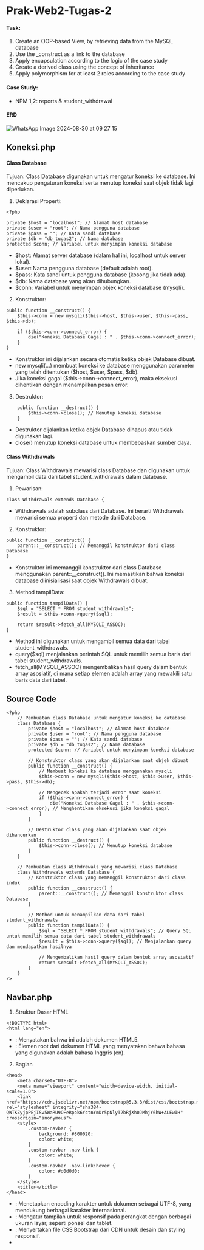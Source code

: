 # Prak-Web2-Tugas-2
#### Task:
1. Create an OOP-based View, by retrieving data from the MySQL database
2. Use the _construct as a link to the database
3. Apply encapsulation according to the logic of the case study
4. Create a derived class using the concept of inheritance
5. Apply polymorphism for at least 2 roles according to the case study

#### Case Study:
- NPM 1,2: reports & student_withdrawal

#### ERD

![WhatsApp Image 2024-08-30 at 09 27 15](https://github.com/user-attachments/assets/a862a3c4-bba4-4614-a419-052dc9a0e5bc)

 ## Koneksi.php

#### Class Database
Tujuan: Class Database digunakan untuk mengatur koneksi ke database. Ini mencakup pengaturan koneksi serta menutup koneksi saat objek tidak lagi diperlukan.

  1. Deklarasi Properti:

```
<?php

private $host = "localhost"; // Alamat host database
private $user = "root"; // Nama pengguna database
private $pass = ""; // Kata sandi database
private $db = "db_tugas2"; // Nama database
protected $conn; // Variabel untuk menyimpan koneksi database
```
- $host: Alamat server database (dalam hal ini, localhost untuk server lokal).
- $user: Nama pengguna database (default adalah root).
- $pass: Kata sandi untuk pengguna database (kosong jika tidak ada).
- $db: Nama database yang akan dihubungkan.
- $conn: Variabel untuk menyimpan objek koneksi database (mysqli).

2. Konstruktor:

```
public function __construct() {
    $this->conn = new mysqli($this->host, $this->user, $this->pass, $this->db);
    
    if ($this->conn->connect_error) {
        die("Koneksi Database Gagal : " . $this->conn->connect_error);
    }
}
```
- Konstruktor ini dijalankan secara otomatis ketika objek Database dibuat.
- new mysqli(...) membuat koneksi ke database menggunakan parameter yang telah ditentukan ($host, $user, $pass, $db).
- Jika koneksi gagal ($this->conn->connect_error), maka eksekusi dihentikan dengan menampilkan pesan error.

3. Destruktor:

```
    public function __destruct() {
        $this->conn->close(); // Menutup koneksi database
    }
```
- Destruktor dijalankan ketika objek Database dihapus atau tidak digunakan lagi.
- close() menutup koneksi database untuk membebaskan sumber daya.

#### Class Withdrawals
Tujuan: Class Withdrawals mewarisi class Database dan digunakan untuk mengambil data dari tabel student_withdrawals dalam database.
1. Pewarisan:

```
class Withdrawals extends Database {
```
- Withdrawals adalah subclass dari Database. Ini berarti Withdrawals mewarisi semua properti dan metode dari Database.

2. Konstruktor:

```
public function __construct() {
    parent::__construct(); // Memanggil konstruktor dari class Database
}
```
- Konstruktor ini memanggil konstruktor dari class Database menggunakan parent::__construct(). Ini memastikan bahwa koneksi database diinisialisasi saat objek Withdrawals dibuat.

3. Method tampilData:

```
public function tampilData() {
    $sql = "SELECT * FROM student_withdrawals";
    $result = $this->conn->query($sql);
    
    return $result->fetch_all(MYSQLI_ASSOC);
}
```
- Method ini digunakan untuk mengambil semua data dari tabel student_withdrawals.
- query($sql) menjalankan perintah SQL untuk memilih semua baris dari tabel student_withdrawals.
- fetch_all(MYSQLI_ASSOC) mengembalikan hasil query dalam bentuk array asosiatif, di mana setiap elemen adalah array yang mewakili satu baris data dari tabel.

## Source Code

```
<?php 
    // Pembuatan class Database untuk mengatur koneksi ke database
    class Database {
        private $host = "localhost"; // Alamat host database
        private $user = "root"; // Nama pengguna database
        private $pass = ""; // Kata sandi database
        private $db = "db_tugas2"; // Nama database
        protected $conn; // Variabel untuk menyimpan koneksi database
    
        // Konstruktor class yang akan dijalankan saat objek dibuat
        public function __construct() {
            // Membuat koneksi ke database menggunakan mysqli
            $this->conn = new mysqli($this->host, $this->user, $this->pass, $this->db);
            
            // Mengecek apakah terjadi error saat koneksi
            if ($this->conn->connect_error) {
                die("Koneksi Database Gagal : " . $this->conn->connect_error); // Menghentikan eksekusi jika koneksi gagal
            }
        }
        
        // Destruktor class yang akan dijalankan saat objek dihancurkan
        public function __destruct() {
            $this->conn->close(); // Menutup koneksi database
        }
    }

    // Pembuatan class Withdrawals yang mewarisi class Database
    class Withdrawals extends Database {
        // Konstruktor class yang memanggil konstruktor dari class induk
        public function __construct() {
            parent::__construct(); // Memanggil konstruktor class Database
        }
        
        // Method untuk menampilkan data dari tabel student_withdrawals
        public function tampilData() {
            $sql = "SELECT * FROM student_withdrawals"; // Query SQL untuk memilih semua data dari tabel student_withdrawals
            $result = $this->conn->query($sql); // Menjalankan query dan mendapatkan hasilnya
            
            // Mengembalikan hasil query dalam bentuk array asosiatif
            return $result->fetch_all(MYSQLI_ASSOC);
        }
    }
?>
```

## Navbar.php
1. Struktur Dasar HTML

```
<!DOCTYPE html>
<html lang="en">
```
- <!DOCTYPE html>: Menyatakan bahwa ini adalah dokumen HTML5.
- <html lang="en">: Elemen root dari dokumen HTML yang menyatakan bahwa bahasa yang digunakan adalah bahasa Inggris (en).

2.  Bagian <head>

```
<head>
    <meta charset="UTF-8">
    <meta name="viewport" content="width=device-width, initial-scale=1.0">
    <link href="https://cdn.jsdelivr.net/npm/bootstrap@5.3.3/dist/css/bootstrap.min.css" rel="stylesheet" integrity="sha384-QWTKZyjpPEjISv5WaRU9OFeRpok6YctnYmDr5pNlyT2bRjXh0JMhjY6hW+ALEwIH" crossorigin="anonymous">
    <style>
        .custom-navbar {
            background: #800020;
            color: white;
        }
        .custom-navbar .nav-link {
            color: white;
        }
        .custom-navbar .nav-link:hover {
            color: #d0d0d0;
        }
    </style>
    <title></title>
</head>
```
- <meta charset="UTF-8">: Menetapkan encoding karakter untuk dokumen sebagai UTF-8, yang mendukung berbagai karakter internasional.
- <meta name="viewport" content="width=device-width, initial-scale=1.0">: Mengatur tampilan untuk responsif pada perangkat dengan berbagai ukuran layar, seperti ponsel dan tablet.
- <link href="https://cdn.jsdelivr.net/npm/bootstrap@5.3.3/dist/css/bootstrap.min.css" rel="stylesheet" ...>: Menyertakan file CSS Bootstrap dari CDN untuk desain dan styling responsif.
- <style>: Menyediakan CSS khusus untuk mengubah tampilan navbar:
    .custom-navbar: Mengatur latar belakang navbar menjadi burgundy (#800020) dan teks berwarna putih.
    .custom-navbar .nav-link: Mengatur warna teks link navbar menjadi putih.
    .custom-navbar .nav-link:hover: Mengubah warna teks link saat hover menjadi abu-abu muda (#d0d0d0).
- <title></title>: Tempat untuk menentukan judul halaman yang akan ditampilkan di tab browser. Saat ini kosong.

3. Bagian <body>

```
<body>
    <nav class="navbar navbar-expand-lg navbar-light custom-navbar">
        <a class="navbar-brand" href="#"></a>
        <button class="navbar-toggler" type="button" data-bs-toggle="collapse" data-bs-target="#navbarNavAltMarkup" aria-controls="navbarNavAltMarkup" aria-expanded="false" aria-label="Toggle navigation">
            <span class="navbar-toggler-icon"></span>
        </button>
        <div class="collapse navbar-collapse" id="navbarNavAltMarkup">
            <div class="navbar-nav">
                <a class="nav-item nav-link" href="home.php">Home</a>
                <a class="nav-item nav-link" href="Reports.php">Reports</a>
                <a class="nav-item nav-link" href="Withdrawals.php">Student Withdrawals</a>
                <a class="nav-item nav-link" href="AcademicAdvisor.php">Academic Advisor</a>
                <a class="nav-item nav-link" href="HeadOfProgram.php">Head of Program</a>
            </div>
        </div>
    </nav>

    <script src="https://cdn.jsdelivr.net/npm/bootstrap@5.3.3/dist/js/bootstrap.bundle.min.js" integrity="sha384-YvpcrYf0tY3lHB60NNkmXc5s9fDVZLESaAA55NDzOxhy9GkcIdslK1eN7N6jIeHz" crossorigin="anonymous"></script>
</body>
```

- <nav class="navbar navbar-expand-lg navbar-light custom-navbar">: Membuat elemen navigasi dengan kelas Bootstrap dan kelas khusus .custom-navbar untuk styling tambahan.
    - navbar-expand-lg: Membuat navbar responsif dan expand (memperluas) pada layar besar.
    - navbar-light: Menetapkan warna teks dan latar belakang navbar untuk tema terang.
    - custom-navbar: Kelas khusus yang didefinisikan dalam bagian <style> untuk warna latar belakang dan teks.
- <a class="navbar-brand" href="#"></a>: Tempat untuk menambahkan logo atau nama brand. Saat ini tidak ada teks atau gambar di dalamnya.
- <button class="navbar-toggler" type="button" ...>: Tombol yang muncul pada layar kecil (mobile) untuk membuka atau menutup menu navbar.
    - data-bs-toggle="collapse" dan data-bs-target="#navbarNavAltMarkup": Mengatur tombol untuk mengontrol elemen dengan ID navbarNavAltMarkup.
    - aria-controls, aria-expanded, dan aria-label: Atribut untuk aksesibilitas.
- <div class="collapse navbar-collapse" id="navbarNavAltMarkup">: Elemen yang berisi item navigasi yang akan terlipat pada layar kecil dan diperluas pada layar besar.
    - collapse: Menetapkan bahwa elemen ini dapat tersembunyi dan ditampilkan.
    - navbar-collapse: Kelas Bootstrap untuk mengatur elemen yang dapat di-collapse.
- <div class="navbar-nav">: Membuat container untuk link navigasi.
- <a class="nav-item nav-link" href="...">: Link untuk navigasi, masing-masing mengarah ke halaman yang berbeda seperti "Home", "Reports", dll.

4. Menghubungkan JavaScript

```
<script src="https://cdn.jsdelivr.net/npm/bootstrap@5.3.3/dist/js/bootstrap.bundle.min.js" integrity="sha384-YvpcrYf0tY3lHB60NNkmXc5s9fDVZLESaAA55NDzOxhy9GkcIdslK1eN7N6jIeHz" crossorigin="anonymous"></script>
```

- Menyertakan file JavaScript Bootstrap dari CDN untuk mengaktifkan fungsi interaktif seperti dropdowns, modals, dan collapses.

## Source Code

```
<!DOCTYPE html>
<html lang="en">
<head>
    <!-- Bagian ini adalah header dokumen HTML -->
    <meta charset="UTF-8"> <!-- Menentukan karakter encoding yang digunakan, yaitu UTF-8 -->
    <meta name="viewport" content="width=device-width, initial-scale=1.0"> <!-- Mengatur tampilan agar sesuai dengan perangkat yang digunakan -->
    <link href="https://cdn.jsdelivr.net/npm/bootstrap@5.3.3/dist/css/bootstrap.min.css" rel="stylesheet" integrity="sha384-QWTKZyjpPEjISv5WaRU9OFeRpok6YctnYmDr5pNlyT2bRjXh0JMhjY6hW+ALEwIH" crossorigin="anonymous">
    <!-- Menghubungkan file CSS Bootstrap untuk membuat tampilan yang lebih baik dan responsif -->
    <style>
        /* Menambahkan warna khusus untuk navbar */
        .custom-navbar {
            background: #800020; /* Warna burgundy */

            color: white; /* Warna teks putih */
        }
        .custom-navbar .nav-link {
            color: white; /* Warna teks link putih */
        }
        .custom-navbar .nav-link:hover {
            color: #d0d0d0; /* Warna teks link saat hover */
        }
    </style>
    <title></title> <!-- Bagian ini untuk menentukan judul halaman yang tampil di tab browser -->
</head>
<body>
    <!-- Bagian ini adalah body atau isi dari dokumen HTML -->
    <nav class="navbar navbar-expand-lg navbar-light custom-navbar">
        <!-- Membuat navigasi dengan Bootstrap, yang akan menjadi menu di bagian atas halaman -->
        
        <a class="navbar-brand" href="#"></a>
        <!-- Link untuk logo atau nama brand di navbar -->

        <button class="navbar-toggler" type="button" data-bs-toggle="collapse" data-bs-target="#navbarNavAltMarkup" aria-controls="navbarNavAltMarkup" aria-expanded="false" aria-label="Toggle navigation">
            <span class="navbar-toggler-icon"></span>
        </button>
        <!-- Tombol untuk mengaktifkan atau menonaktifkan menu di layar yang lebih kecil seperti smartphone -->

        <div class="collapse navbar-collapse" id="navbarNavAltMarkup">
            <div class="navbar-nav">
                <!-- Membuat menu navigasi -->
                <a class="nav-item nav-link" href="home.php">Home</a> <!-- Link untuk halaman Home -->
                <a class="nav-item nav-link" href="Reports.php">Reports</a> <!-- Link untuk halaman Reports -->
                <a class="nav-item nav-link" href="Withdrawals.php">Student Withdrawals</a> <!-- Link untuk halaman Student Withdrawals -->
                <a class="nav-item nav-link" href="AcademicAdvisor.php">Academic Advisor</a> <!-- Link untuk halaman Academic Advisor -->
                <a class="nav-item nav-link" href="HeadOfProgram.php">Head of Program</a> <!-- Link untuk halaman Head of Program -->
            </div>
        </div>
    </nav>
    <!-- Penutup bagian navbar -->

    <script src="https://cdn.jsdelivr.net/npm/bootstrap@5.3.3/dist/js/bootstrap.bundle.min.js" integrity="sha384-YvpcrYf0tY3lHB60NNkmXc5s9fDVZLESaAA55NDzOxhy9GkcIdslK1eN7N6jIeHz" crossorigin="anonymous"></script>
    <!-- Menghubungkan file JavaScript Bootstrap untuk mengaktifkan komponen interaktif seperti dropdown atau modals -->
</body>
</html>
```

## Home.php

1. Bagian PHP

```
<?php 
require_once('koneksi.php'); 
include('navbar.php'); 
?>
```
- 'require_once('koneksi.php');': Memasukkan file koneksi.php hanya sekali untuk mengatur koneksi ke basis data. Jika file ini gagal dimuat, skrip akan berhenti.
- 'include('navbar.php');': Menyertakan file navbar.php yang kemungkinan berisi kode HTML untuk navbar. Ini memungkinkan Anda untuk memisahkan bagian tampilan yang dapat digunakan kembali (navbar) dari konten halaman utama.

2. Struktur HTML
```
<!DOCTYPE html>
<html lang="en">
```
- '<!DOCTYPE html>': Menyatakan bahwa dokumen ini adalah HTML5.
- '<html lang="en">': Elemen root dari dokumen HTML yang menyatakan bahwa bahasa yang digunakan adalah bahasa Inggris (en).

3. Bagian <head>

```
<head>
    <meta charset="UTF-8">
    <meta name="viewport" content="width=device-width, initial-scale=1.0">
    <link href="https://cdn.jsdelivr.net/npm/bootstrap@5.3.3/dist/css/bootstrap.min.css" rel="stylesheet" integrity="sha384-QWTKZyjpPEjISv5WaRU9OFeRpok6YctnYmDr5pNlyT2bRjXh0JMhjY6hW+ALEwIH" crossorigin="anonymous">
    <style>
        body {
            background: linear-gradient(to right, #F5F5DC, #ADD8E6); /* Gradasi latar belakang dari krem ke biru muda */
            color: #312; /* Warna teks default */
            margin: 0; /* Menghapus margin default */
            padding: 0; /* Menghapus padding default */
            height: 100vh; /* Mengatur tinggi body ke 100% dari viewport height */
            display: flex; /* Menggunakan Flexbox untuk menata elemen */
            flex-direction: column; /* Mengatur arah kolom */
        }
        .container {
            text-align: center; /* Menyusun teks di tengah */
            margin-top: auto; /* Menempatkan konten di bagian bawah halaman */
            margin-bottom: auto; /* Menempatkan konten di bagian atas halaman */
        }
    </style>
    <title>Home</title>
</head>
```
- '<meta charset="UTF-8">': Menetapkan encoding karakter untuk dokumen sebagai UTF-8.
- '<meta name="viewport" content="width=device-width, initial-scale=1.0">': Mengatur tampilan untuk responsif pada perangkat dengan berbagai ukuran layar.
- '<link href="https://cdn.jsdelivr.net/npm/bootstrap@5.3.3/dist/css/bootstrap.min.css" rel="stylesheet" ...>': Menyertakan file CSS Bootstrap dari CDN untuk desain dan styling responsif.
- '<style>': CSS khusus untuk halaman ini:
    - 'body { background: linear-gradient(to right, #F5F5DC, #ADD8E6); ... }': Mengatur latar belakang halaman dengan gradasi dari krem (#F5F5DC) ke biru muda (#ADD8E6), serta mengatur warna teks, margin, padding, tinggi, dan tata letak Flexbox.
    - '.container { text-align: center; ... }': Mengatur teks di dalam elemen dengan kelas .container agar berada di tengah halaman. margin-top: auto dan margin-bottom: auto digunakan untuk menempatkan konten di tengah vertikal halaman.
- '<title>Home</title>': Menentukan judul halaman yang akan ditampilkan di tab browser.

4. Bagian <body>

```
<body>
    <div class="container">
        <h1>TUGAS 2 <br> PHP OOP CASE STUDY</h1>
    </div>

    <script src="https://cdn.jsdelivr.net/npm/bootstrap@5.3.3/dist/js/bootstrap.bundle.min.js" integrity="sha384-YvpcrYf0tY3lHB60NNkmXc5s9fDVZLESaAA55NDzOxhy9GkcIdslK1eN7N6jIeHz" crossorigin="anonymous"></script>
</body>
```

- '<div class="container">': Elemen dengan kelas Bootstrap container yang memberikan padding horizontal dan menyusun konten di tengah halaman.
- '<script src="https://cdn.jsdelivr.net/npm/bootstrap@5.3.3/dist/js/bootstrap.bundle.min.js" integrity="sha384-YvpcrYf0tY3lHB60NNkmXc5s9fDVZLESaAA55NDzOxhy9GkcIdslK1eN7N6jIeHz" crossorigin="anonymous"></script>': Menyertakan file JavaScript Bootstrap dari CDN untuk mengaktifkan fungsi interaktif seperti dropdowns, modals, dan collapses.

## Source Code

```
<!DOCTYPE html>
<html lang="en">
<head>
    <!-- Bagian ini adalah header dokumen HTML -->
    <meta charset="UTF-8"> <!-- Menentukan karakter encoding yang digunakan, yaitu UTF-8 -->
    <meta name="viewport" content="width=device-width, initial-scale=1.0"> <!-- Mengatur tampilan agar sesuai dengan perangkat yang digunakan -->
    <link href="https://cdn.jsdelivr.net/npm/bootstrap@5.3.3/dist/css/bootstrap.min.css" rel="stylesheet" integrity="sha384-QWTKZyjpPEjISv5WaRU9OFeRpok6YctnYmDr5pNlyT2bRjXh0JMhjY6hW+ALEwIH" crossorigin="anonymous">
    <!-- Menghubungkan file CSS Bootstrap untuk membuat tampilan yang lebih baik dan responsif -->
    <style>
        /* Menambahkan warna khusus untuk navbar */
        .custom-navbar {
            background: #800020; /* Warna burgundy */

            color: white; /* Warna teks putih */
        }
        .custom-navbar .nav-link {
            color: white; /* Warna teks link putih */
        }
        .custom-navbar .nav-link:hover {
            color: #d0d0d0; /* Warna teks link saat hover */
        }
    </style>
    <title></title> <!-- Bagian ini untuk menentukan judul halaman yang tampil di tab browser -->
</head>
<body>
    <!-- Bagian ini adalah body atau isi dari dokumen HTML -->
    <nav class="navbar navbar-expand-lg navbar-light custom-navbar">
        <!-- Membuat navigasi dengan Bootstrap, yang akan menjadi menu di bagian atas halaman -->
        
        <a class="navbar-brand" href="#"></a>
        <!-- Link untuk logo atau nama brand di navbar -->

        <button class="navbar-toggler" type="button" data-bs-toggle="collapse" data-bs-target="#navbarNavAltMarkup" aria-controls="navbarNavAltMarkup" aria-expanded="false" aria-label="Toggle navigation">
            <span class="navbar-toggler-icon"></span>
        </button>
        <!-- Tombol untuk mengaktifkan atau menonaktifkan menu di layar yang lebih kecil seperti smartphone -->

        <div class="collapse navbar-collapse" id="navbarNavAltMarkup">
            <div class="navbar-nav">
                <!-- Membuat menu navigasi -->
                <a class="nav-item nav-link" href="home.php">Home</a> <!-- Link untuk halaman Home -->
                <a class="nav-item nav-link" href="Reports.php">Reports</a> <!-- Link untuk halaman Reports -->
                <a class="nav-item nav-link" href="Withdrawals.php">Student Withdrawals</a> <!-- Link untuk halaman Student Withdrawals -->
                <a class="nav-item nav-link" href="AcademicAdvisor.php">Academic Advisor</a> <!-- Link untuk halaman Academic Advisor -->
                <a class="nav-item nav-link" href="HeadOfProgram.php">Head of Program</a> <!-- Link untuk halaman Head of Program -->
            </div>
        </div>
    </nav>
    <!-- Penutup bagian navbar -->

    <script src="https://cdn.jsdelivr.net/npm/bootstrap@5.3.3/dist/js/bootstrap.bundle.min.js" integrity="sha384-YvpcrYf0tY3lHB60NNkmXc5s9fDVZLESaAA55NDzOxhy9GkcIdslK1eN7N6jIeHz" crossorigin="anonymous"></script>
    <!-- Menghubungkan file JavaScript Bootstrap untuk mengaktifkan komponen interaktif seperti dropdown atau modals -->
</body>
</html>
```

## Reports.php

1. Bagian PHP
```
<?php 
// Menghubungkan ke file koneksi.php untuk mengakses database
require_once ('koneksi.php');
// Menyertakan file navbar.php untuk menampilkan navigasi
include('navbar.php');

// Membuat class data yang mewarisi class database
class data extends database {
    // Konstruktor class yang memanggil konstruktor dari class induk
    public function __construct() {
        parent::__construct(); // Memanggil konstruktor class Database
    }

    // Method untuk menampilkan data dari tabel reports
    public function tampilData() {
        $tampil = "SELECT * FROM reports"; // Query SQL untuk memilih semua data dari tabel reports
        $result = $this->conn->query($tampil); // Menjalankan query dan mendapatkan hasilnya
        if (!$result) {
            // Menampilkan pesan error jika query gagal
            die('Query Error: ' . $this->conn->error);
        }
        return $result->fetch_all(MYSQLI_ASSOC); // Mengembalikan hasil query dalam bentuk array asosiatif
    }
}

// Membuat objek dari class data dan memanggil method tampilData
$data = new data();
$db = $data->tampilData(); // Mendapatkan data dari tabel reports
?>
```
- Class 'data':
- 'extends database': Menyatakan bahwa class data mewarisi dari class database. Ini berarti data akan memiliki semua metode dan properti dari database.
- 'public function __construct()': Konstruktor dari class data yang memanggil konstruktor dari class induk (database) untuk menginisialisasi koneksi basis data.
- 'public function tampilData()': Metode untuk mengambil data dari tabel reports:
    - '$tampil = "SELECT * FROM reports";': Menyusun query SQL untuk memilih semua kolom dari tabel reports.
    - '$result = $this->conn->query($tampil);': Menjalankan query menggunakan koneksi basis data yang diwarisi dari class database.
    - 'if (!$result) { die('Query Error: ' . $this->conn->error); }': Memeriksa apakah query berhasil, dan jika tidak, menampilkan pesan error.
    - 'return $result->fetch_all(MYSQLI_ASSOC);': Mengambil semua hasil query sebagai array asosiatif dan mengembalikannya.
- '$data = new data();': Membuat objek baru dari class data.
- '$db = $data->tampilData();': Memanggil metode tampilData pada objek $data untuk mendapatkan data dari tabel reports.

2. Bagian HTML

```
<!DOCTYPE html>
<html lang="en">
<head>
    <meta charset="UTF-8"> <!-- Menentukan encoding karakter sebagai UTF-8 -->
    <meta name="viewport" content="width=device-width, initial-scale=1.0"> <!-- Mengatur tampilan agar responsif di berbagai perangkat -->
    <link href="https://cdn.jsdelivr.net/npm/bootstrap@5.3.3/dist/css/bootstrap.min.css" rel="stylesheet" integrity="sha384-QWTKZyjpPEjISv5WaRU9OFeRpok6YctnYmDr5pNlyT2bRjXh0JMhjY6hW+ALEwIH" crossorigin="anonymous"> <!-- Menghubungkan file CSS Bootstrap -->
    <title>tampil Reports</title> <!-- Judul halaman yang akan ditampilkan di tab browser -->
</head>
<body>
    <!-- Membuat tabel untuk menampilkan data dengan gaya Bootstrap -->
    <table style="font-family: verdana" class="table table-bordered border-primary">
        <tr class="table-active table-success">
            <!-- Header tabel dengan judul kolom -->
            <th class="text-center">No.</th>
            <th class="text-center">Id Reports</th>
            <th class="text-center">Id Warnings</th>
            <th class="text-center">Id Gpas</th>
            <th class="text-center">Id Guidance</th>
            <th class="text-center">Id Achievements</th>
            <th class="text-center">Id Scholarship</th>
            <th class="text-center">Id Student Withdrawals</th>
            <th class="text-center">Id Tuition Arrears</th>
            <th class="text-center">Report Date</th>
            <th class="text-center">Status</th>
            <th class="text-center">Has Acc Academic Advisor</th>
            <th class="text-center">Has Acc Head Of Program</th>
        </tr>
        <?php
        $no = 1; // Inisialisasi nomor urut
        foreach ($db as $row) {
        ?>
        <tr>
            <!-- Menampilkan data dalam baris tabel -->
            <td class="text-center"><?php echo $no++; ?></td>
            <td class="text-center"><?php echo $row['id_reports']; ?></td>
            <td class="text-center"><?php echo $row['id_warnings']; ?></td>
            <td class="text-center"><?php echo $row['id_gpas']; ?></td>
            <td class="text-center"><?php echo $row['id_guidance']; ?></td>
            <td class="text-center"><?php echo $row['id_achievements']; ?></td>
            <td class="text-center"><?php echo $row['id_sholarship']; ?></td>
            <td class="text-center"><?php echo $row['id_student_withdrawals']; ?></td>
            <td class="text-center"><?php echo $row['id_tuition_arrears']; ?></td>
            <td class="text-center"><?php echo $row['report_date']; ?></td>
            <td class="text-center"><?php echo $row['status']; ?></td>
            <td class="text-center"><?php echo $row['has_acc_academic_advisor'] == 1 ? 'Yes' : 'No'; ?></td>
            <td class="text-center"><?php echo $row['has_acc_head_of_program'] == 1 ? 'Yes' : 'No'; ?></td>
        </tr>
        <?php 
        } 
        ?>
    </table>
    <!-- Menghubungkan file JavaScript Bootstrap untuk komponen interaktif -->
    <script src="https://cdn.jsdelivr.net/npm/bootstrap@5.3.3/dist/js/bootstrap.bundle.min.js" integrity="sha384-YvpcrYf0tY3lHB60NNkmXc5s9fDVZLESaAA55NDzOxhy9GkcIdslK1eN7N6jIeHz" crossorigin="anonymous"></script>
</body>
</html>
```

#### Loop PHP untuk Menampilkan Data:
- '$no = 1;': Menginisialisasi nomor urut untuk menampilkan nomor baris.
- 'foreach ($db as $row) { ... }': Mengiterasi data yang diambil dari database dan menampilkan setiap baris dalam tabel.
- '<td class="text-center"><?php echo $no++; ?></td>': Menampilkan nomor urut.
- '<td class="text-center"><?php echo $row['id_reports']; ?></td>': Menampilkan nilai kolom dari tabel reports untuk setiap baris.
- '<?php echo $row['has_acc_academic_advisor'] == 1 ? 'Yes' : 'No'; ?>': Menampilkan 'Yes' jika nilai kolom `

## Source Code

```
<?php 
// Menghubungkan ke file koneksi.php untuk mengakses database
require_once ('koneksi.php');
// Menyertakan file navbar.php untuk menampilkan navigasi
include('navbar.php');

// Membuat class data yang mewarisi class database
class data extends database {
    // Konstruktor class yang memanggil konstruktor dari class induk
    public function __construct() {
        parent::__construct(); // Memanggil konstruktor class Database
    }

    // Method untuk menampilkan data dari tabel reports
    public function tampilData() {
        $tampil = "SELECT * FROM reports"; // Query SQL untuk memilih semua data dari tabel reports
        $result = $this->conn->query($tampil); // Menjalankan query dan mendapatkan hasilnya
        if (!$result) {
            // Menampilkan pesan error jika query gagal
            die('Query Error: ' . $this->conn->error);
        }
        return $result->fetch_all(MYSQLI_ASSOC); // Mengembalikan hasil query dalam bentuk array asosiatif
    }
}

// Membuat objek dari class data dan memanggil method tampilData
$data = new data();
$db = $data->tampilData(); // Mendapatkan data dari tabel reports
?>
<!DOCTYPE html>
<html lang="en">
<head>
    <meta charset="UTF-8"> <!-- Menentukan encoding karakter sebagai UTF-8 -->
    <meta name="viewport" content="width=device-width, initial-scale=1.0"> <!-- Mengatur tampilan agar responsif di berbagai perangkat -->
    <link href="https://cdn.jsdelivr.net/npm/bootstrap@5.3.3/dist/css/bootstrap.min.css" rel="stylesheet" integrity="sha384-QWTKZyjpPEjISv5WaRU9OFeRpok6YctnYmDr5pNlyT2bRjXh0JMhjY6hW+ALEwIH" crossorigin="anonymous"> <!-- Menghubungkan file CSS Bootstrap -->
    <title>tampil Reports</title> <!-- Judul halaman yang akan ditampilkan di tab browser -->
</head>
<body>
    <!-- Membuat tabel untuk menampilkan data dengan gaya Bootstrap -->
    <table style="font-family: verdana" class="table table-bordered border-primary">
        <tr class="table-active table-success">
            <!-- Header tabel dengan judul kolom -->
            <th class="text-center">No.</th>
            <th class="text-center">Id Reports</th>
            <th class="text-center">Id Warnings</th>
            <th class="text-center">Id Gpas</th>
            <th class="text-center">Id Guidance</th>
            <th class="text-center">Id Achievements</th>
            <th class="text-center">Id Scholarship</th>
            <th class="text-center">Id Student Withdrawals</th>
            <th class="text-center">Id Tuition Arrears</th>
            <th class="text-center">Report Date</th>
            <th class="text-center">Status</th>
            <th class="text-center">Has Acc Academic Advisor</th>
            <th class="text-center">Has Acc Head Of Program</th>
        </tr>
        <?php
        $no = 1; // Inisialisasi nomor urut
        foreach ($db as $row) {
        ?>
        <tr>
            <!-- Menampilkan data dalam baris tabel -->
            <td class="text-center"><?php echo $no++; ?></td>
            <td class="text-center"><?php echo $row['id_reports']; ?></td>
            <td class="text-center"><?php echo $row['id_warnings']; ?></td>
            <td class="text-center"><?php echo $row['id_gpas']; ?></td>
            <td class="text-center"><?php echo $row['id_guidance']; ?></td>
            <td class="text-center"><?php echo $row['id_achievements']; ?></td>
            <td class="text-center"><?php echo $row['id_sholarship']; ?></td>
            <td class="text-center"><?php echo $row['id_student_withdrawals']; ?></td>
            <td class="text-center"><?php echo $row['id_tuition_arrears']; ?></td>
            <td class="text-center"><?php echo $row['report_date']; ?></td>
            <td class="text-center"><?php echo $row['status']; ?></td>
            <td class="text-center"><?php echo $row['has_acc_academic_advisor'] == 1 ? 'Yes' : 'No'; ?></td>
            <td class="text-center"><?php echo $row['has_acc_head_of_program'] == 1 ? 'Yes' : 'No'; ?></td>
        </tr>
        <?php 
        } 
        ?>
    </table>
    <!-- Menghubungkan file JavaScript Bootstrap untuk komponen interaktif -->
    <script src="https://cdn.jsdelivr.net/npm/bootstrap@5.3.3/dist/js/bootstrap.bundle.min.js" integrity="sha384-YvpcrYf0tY3lHB60NNkmXc5s9fDVZLESaAA55NDzOxhy9GkcIdslK1eN7N6jIeHz" crossorigin="anonymous"></script>
</body>
</html>
```

## Withdrawals.php
1. Bagian PHP

```
<?php 
// Menghubungkan ke file koneksi.php untuk mengakses database
require_once('koneksi.php');
// Menyertakan file navbar.php untuk menampilkan navigasi
include('navbar.php');

// Membuat objek dari class Withdrawals
$data = new Withdrawals();
// Mengambil data dari tabel student_withdrawals
$a = $data->tampilData();
?>
```

- 'require_once('koneksi.php');': Memasukkan file koneksi.php yang berisi pengaturan koneksi basis data, memastikan file hanya dimuat sekali.
- 'include('navbar.php');': Menyertakan file navbar.php untuk menampilkan navbar di halaman, memungkinkan penggunaan kode navbar yang terpisah.
- '$data = new Withdrawals();': Membuat objek baru dari class Withdrawals, yang diharapkan memiliki metode untuk mengakses data terkait penarikan mahasiswa.
- '$a = $data->tampilData();': Memanggil metode tampilData dari objek Withdrawals untuk mendapatkan data dari tabel student_withdrawals dan menyimpannya dalam variabel $a.

2. Bagian HTML

```
<!DOCTYPE html>
<html lang="en">
<head>
    <meta charset="UTF-8"> <!-- Menentukan encoding karakter sebagai UTF-8 -->
    <meta name="viewport" content="width=device-width, initial-scale=1.0"> <!-- Mengatur tampilan agar responsif di berbagai perangkat -->
    <link href="https://cdn.jsdelivr.net/npm/bootstrap@5.3.3/dist/css/bootstrap.min.css" rel="stylesheet" integrity="sha384-QWTKZyjpPEjISv5WaRU9OFeRpok6YctnYmDr5pNlyT2bRjXh0JMhjY6hW+ALEwIH" crossorigin="anonymous"> <!-- Menghubungkan file CSS Bootstrap -->
    <title>tampil Withdrawals</title> <!-- Judul halaman yang akan ditampilkan di tab browser -->
</head>
<body>
    <!-- Membuat tabel untuk menampilkan data dengan gaya Bootstrap -->
    <table style="font-family: verdana" class="table table-bordered border-primary">
        <tr class="table-active table-success">
            <!-- Header tabel dengan judul kolom -->
            <th class="text-center">No.</th>
            <th class="text-center">Id Student Withdrawals</th>
            <th class="text-center">Id Student</th>
            <th class="text-center">Withdrawal Type</th>
            <th class="text-center">Decree Number</th>
            <th class="text-center">Reason</th>
        </tr>
        <?php 
        $no = 1; // Inisialisasi nomor urut
        // Menampilkan setiap baris data dari hasil query
        foreach($a as $row){
            ?>
            <tr>
                <!-- Menampilkan data dalam baris tabel -->
                <td class="text-center"><?php echo $no++ ?></td>
                <td class="text-center"><?php echo $row['id_student_withdrawals'];?></td>
                <td class="text-center"><?php echo $row['id_student'];?></td>
                <td class="text-center"><?php echo $row['withdrawals_type'];?></td>
                <td class="text-center"><?php echo $row['decree_number'];?></td>
                <td class="text-center"><?php echo $row['reason'];?></td>
            </tr>
        <?php 
        } 
        ?>
    </table>
    <!-- Menghubungkan file JavaScript Bootstrap untuk komponen interaktif -->
    <script src="https://cdn.jsdelivr.net/npm/bootstrap@5.3.3/dist/js/bootstrap.bundle.min.js" integrity="sha384-YvpcrYf0tY3lHB60NNkmXc5s9fDVZLESaAA55NDzOxhy9GkcIdslK1eN7N6jIeHz" crossorigin="anonymous"></script>
</body>
</html>
```
<meta charset="UTF-8">: Menetapkan encoding karakter UTF-8 untuk halaman web.

- '<meta name="viewport" content="width=device-width, initial-scale=1.0">': Menyusun tampilan halaman agar responsif di perangkat dengan berbagai ukuran layar.
- '<link href="...">': Menghubungkan file CSS Bootstrap untuk styling halaman dan tabel.
- '<title>tampil Withdrawals</title>': Judul halaman yang muncul di tab browser.
- '<table class="table table-bordered border-primary">': Membuat tabel dengan styling Bootstrap, termasuk border dan font Verdana.
- '<tr class="table-active table-success">': Baris header tabel dengan styling Bootstrap.
- '<?php foreach($a as $row){ ?> ... <?php } ?>: Mengiterasi setiap baris data yang diambil dari basis data dan menampilkannya dalam baris tabel HTML.
- '<script src="...">': Menghubungkan file JavaScript Bootstrap untuk fitur interaktif seperti dropdown atau modals.

## Source Code

```
<?php 
// Menghubungkan ke file koneksi.php untuk mengakses database
require_once('koneksi.php');
// Menyertakan file navbar.php untuk menampilkan navigasi
include('navbar.php');

// Membuat objek dari class Withdrawals
$data = new Withdrawals();
// Mengambil data dari tabel student_withdrawals
$a = $data->tampilData();
?>

<!DOCTYPE html>
<html lang="en">
<head>
    <meta charset="UTF-8"> <!-- Menentukan encoding karakter sebagai UTF-8 -->
    <meta name="viewport" content="width=device-width, initial-scale=1.0"> <!-- Mengatur tampilan agar responsif di berbagai perangkat -->
    <link href="https://cdn.jsdelivr.net/npm/bootstrap@5.3.3/dist/css/bootstrap.min.css" rel="stylesheet" integrity="sha384-QWTKZyjpPEjISv5WaRU9OFeRpok6YctnYmDr5pNlyT2bRjXh0JMhjY6hW+ALEwIH" crossorigin="anonymous"> <!-- Menghubungkan file CSS Bootstrap -->
    <title>tampil Widrawals</title> <!-- Judul halaman yang akan ditampilkan di tab browser -->
</head>
<body>
    <!-- Membuat tabel untuk menampilkan data dengan gaya Bootstrap -->
    <table style="font-family: verdana" class="table table-bordered border-primary">
        <tr class="table-active table-success">
            <!-- Header tabel dengan judul kolom -->
            <th class="text-center">No.</th>
            <th class="text-center">Id Student Withdrawals</th>
            <th class="text-center">Id Student</th>
            <th class="text-center">Withdrawal Type</th>
            <th class="text-center">Decree Number</th>
            <th class="text-center">Reason</th>
        </tr>
        <?php 
        $no = 1; // Inisialisasi nomor urut
        // Menampilkan setiap baris data dari hasil query
        foreach($a as $row){
            ?>
            <tr>
                <!-- Menampilkan data dalam baris tabel -->
                <td class="text-center"><?php echo $no++ ?></td>
                <td class="text-center"><?php echo $row['id_student_withdrawals'];?></td>
                <td class="text-center"><?php echo $row['id_student'];?></td>
                <td class="text-center"><?php echo $row['withdrawals_type'];?></td>
                <td class="text-center"><?php echo $row['decree_number'];?></td>
                <td class="text-center"><?php echo $row['reason'];?></td>
            </tr>
        <?php 
        } 
        ?>
    </table>
    <!-- Menghubungkan file JavaScript Bootstrap untuk komponen interaktif -->
    <script src="https://cdn.jsdelivr.net/npm/bootstrap@5.3.3/dist/js/bootstrap.bundle.min.js" integrity="sha384-YvpcrYf0tY3lHB60NNkmXc5s9fDVZLESaAA55NDzOxhy9GkcIdslK1eN7N6jIeHz" crossorigin="anonymous"></script>
</body>
</html>
```

## AcademicAdvisor.php
1. Kode PHP

```
<?php
// Menghubungkan dengan file koneksi.php dan navbar.php
require_once('koneksi.php'); // Menghubungkan file koneksi.php untuk akses database
require_once('navbar.php'); // Menghubungkan file navbar.php untuk menampilkan navigasi

// Membuat class DosenWali yang mewarisi class Withdrawals
class DosenWali extends Withdrawals {
    public function __construct() {
        parent::__construct(); // Memanggil konstruktor class Withdrawals
    }
    
    // Method ini digunakan untuk menampilkan data dari tabel student_withdrawals
    // dengan syarat decree_number harus 100
    public function tampilData() {
        $sql = "SELECT * FROM student_withdrawals WHERE decree_number='100'"; // Query SQL
        $result = $this->conn->query($sql); // Menjalankan query
        return $result->fetch_all(MYSQLI_ASSOC); // Mengembalikan hasil sebagai array asosiatif
    }
}

// Membuat objek dari class DosenWali
$data = new DosenWali();
$a = $data->tampilData(); // Mendapatkan data dari tabel
?>
```

- 'require_once('koneksi.php');': Mengimpor file koneksi basis data.
- 'require_once('navbar.php');': Mengimpor file yang berisi navbar.
- 'class DosenWali extends Withdrawals': Mendefinisikan class DosenWali yang mewarisi dari Withdrawals.
- 'public function tampilData()': Mendefinisikan method untuk mengambil data dari tabel student_withdrawals dengan decree_number yang harus '100'.
    - '$data = new DosenWali();': Membuat objek DosenWali.
    - '$a = $data->tampilData();': Mengambil data dari method tampilData.

2. Kode HTML

```
<!DOCTYPE html>
<html lang="en">
<head>
    <meta charset="UTF-8"> <!-- Encoding karakter UTF-8 -->
    <meta name="viewport" content="width=device-width, initial-scale=1.0"> <!-- Responsif untuk berbagai perangkat -->
    <link href="https://cdn.jsdelivr.net/npm/bootstrap@5.3.3/dist/css/bootstrap.min.css" rel="stylesheet" integrity="sha384-QWTKZyjpPEjISv5WaRU9OFeRpok6YctnYmDr5pNlyT2bRjXh0JMhjY6hW+ALEwIH" crossorigin="anonymous"> <!-- Menghubungkan CSS Bootstrap -->
    <title>Academic Advisor</title> <!-- Judul halaman -->
</head>
<body>
    <table style="font-family: verdana" class="table table-bordered border-primary">
        <tr class="table-active table-success">
            <!-- Header tabel -->
            <th class="text-center">No.</th>
            <th class="text-center">Id Student Withdrawals</th>
            <th class="text-center">Id Student</th>
            <th class="text-center">Withdrawal Type</th>
            <th class="text-center">Decree Number</th>
            <th class="text-center">Reason</th>
        </tr>
        <?php 
        $no = 1; // Nomor urut
        foreach($a as $row) { // Iterasi setiap baris data
        ?>
        <tr>
            <!-- Menampilkan data dalam baris tabel -->
            <td class="text-center"><?php echo $no++ ?></td>
            <td class="text-center"><?php echo $row['id_student_withdrawals']; ?></td>
            <td class="text-center"><?php echo $row['id_student']; ?></td>
            <td class="text-center"><?php echo $row['withdrawals_type']; ?></td>
            <td class="text-center"><?php echo $row['decree_number']; ?></td>
            <td class="text-center"><?php echo $row['reason']; ?></td>
        </tr>
        <?php 
        } 
        ?>
    </table>
    <script src="https://cdn.jsdelivr.net/npm/bootstrap@5.3.3/dist/js/bootstrap.bundle.min.js" integrity="sha384-YvpcrYf0tY3lHB60NNkmXc5s9fDVZLESaAA55NDzOxhy9GkcIdslK1eN7N6jIeHz" crossorigin="anonymous"></script>
</body>
</html>
```

- '<meta charset="UTF-8">': Menetapkan encoding karakter sebagai UTF-8.
- '<meta name="viewport" content="width=device-width, initial-scale=1.0">': Mengatur tampilan responsif untuk perangkat.
- '<link href="...">': Menghubungkan ke file CSS Bootstrap.
- '<table class="table table-bordered border-primary">': Membuat tabel dengan styling Bootstrap.
- '<?php foreach($a as $row) { ?>': Mengiterasi dan menampilkan data dari PHP dalam tabel HTML.

## Source Code

```
<?php
// Menghubungkan dengan file koneksi.php dan navbar.php
require_once('koneksi.php'); // Menghubungkan file koneksi.php untuk mengakses database
require_once('navbar.php'); // Menghubungkan file navbar.php untuk menampilkan navigasi

// Membuat class DosenWali yang mewarisi class Withdrawals
class DosenWali extends Withdrawals {
    public function __construct() {
        parent::__construct(); // Memanggil konstruktor dari class Withdrawals
    }
    
    // Method ini digunakan untuk menampilkan data dari tabel student_withdrawals
    // dengan syarat decree_number harus 100
    public function tampilData() {
        $sql = "SELECT * FROM student_withdrawals WHERE decree_number='100'"; // Query SQL untuk memilih data
        $result = $this->conn->query($sql); // Menjalankan query dan menyimpan hasilnya
        return $result->fetch_all(MYSQLI_ASSOC); // Mengembalikan hasil sebagai array asosiatif
    }
}

// Membuat objek dari class DosenWali
$data = new DosenWali();
$a = $data->tampilData(); // Memanggil method tampilData() untuk mendapatkan data
?>

<!DOCTYPE html>
<html lang="en">
<head>
    <meta charset="UTF-8"> <!-- Menentukan karakter encoding yang digunakan, yaitu UTF-8 -->
    <meta name="viewport" content="width=device-width, initial-scale=1.0"> <!-- Mengatur tampilan agar sesuai dengan perangkat yang digunakan -->
    <link href="https://cdn.jsdelivr.net/npm/bootstrap@5.3.3/dist/css/bootstrap.min.css" rel="stylesheet" integrity="sha384-QWTKZyjpPEjISv5WaRU9OFeRpok6YctnYmDr5pNlyT2bRjXh0JMhjY6hW+ALEwIH" crossorigin="anonymous">
    <title>Academic Advisor</title> <!-- Menentukan judul halaman yang tampil di tab browser -->
</head>
<body>
    <table style="font-family: verdana" class="table table-bordered border-primary">
        <tr class="table-active table-success">
            <!-- Baris header tabel dengan warna latar belakang khusus -->
            <th class="text-center">No.</th> <!-- Nomor urut -->
            <th class="text-center">Id Student Withdrawals</th> <!-- ID untuk student withdrawals -->
            <th class="text-center">Id Student</th> <!-- ID untuk student -->
            <th class="text-center">Withdrawal Type</th> <!-- Jenis pengunduran diri -->
            <th class="text-center">Decree Number</th> <!-- Nomor keputusan -->
            <th class="text-center">Reason</th> <!-- Alasan pengunduran diri -->
        </tr>
        <?php 
        $no = 1; // Inisialisasi nomor urut
        foreach($a as $row) { // Mengulangi setiap baris data dari hasil query
        ?>
        <tr>
            <td class="text-center"><?php echo $no++ ?></td> <!-- Menampilkan nomor urut -->
            <td class="text-center"><?php echo $row['id_student_withdrawals']; ?></td> <!-- Menampilkan ID student withdrawals -->
            <td class="text-center"><?php echo $row['id_student']; ?></td> <!-- Menampilkan ID student -->
            <td class="text-center"><?php echo $row['withdrawals_type']; ?></td> <!-- Menampilkan jenis pengunduran diri -->
            <td class="text-center"><?php echo $row['decree_number']; ?></td> <!-- Menampilkan nomor keputusan -->
            <td class="text-center"><?php echo $row['reason']; ?></td> <!-- Menampilkan alasan pengunduran diri -->
        </tr>
        <?php 
        } 
        ?>
    </table>
    <!-- Menghubungkan file JavaScript Bootstrap untuk mengaktifkan komponen interaktif seperti dropdown atau modals -->
    <script src="https://cdn.jsdelivr.net/npm/bootstrap@5.3.3/dist/js/bootstrap.bundle.min.js" integrity="sha384-YvpcrYf0tY3lHB60NNkmXc5s9fDVZLESaAA55NDzOxhy9GkcIdslK1eN7N6jIeHz" crossorigin="anonymous"></script>
</body>
</html>
```

## HeadOfAdvisor.php

1. Kode PHP

```
<?php 
// Menghubungkan ke file koneksi.php untuk akses database dan navbar.php untuk menu navigasi
require_once('koneksi.php'); // Mengimpor file koneksi database
require_once('navbar.php'); // Mengimpor file navbar

// Mendefinisikan class KoorProdi yang mewarisi class Withdrawals
class KoorProdi extends Withdrawals {
    public function __construct() {
        parent::__construct(); // Memanggil konstruktor dari class Withdrawals
    }
    
    // Method untuk menampilkan data dari tabel student_withdrawals dengan decree_number = 300
    public function tampilData() {
        $sql = "SELECT * FROM student_withdrawals WHERE decree_number='300'"; // Query SQL
        $result = $this->conn->query($sql); // Menjalankan query
        return $result->fetch_all(MYSQLI_ASSOC); // Mengembalikan hasil sebagai array asosiatif
    }
}

// Membuat objek dari class KoorProdi
$data = new KoorProdi();
$a = $data->tampilData(); // Mengambil data menggunakan method tampilData
?>
```

- 'require_once('koneksi.php');': Mengimpor file koneksi untuk database.
- 'require_once('navbar.php');': Mengimpor file yang berisi navbar.
- 'class KoorProdi extends Withdrawals': Mendefinisikan class KoorProdi yang mewarisi Withdrawals.
- 'public function tampilData()': Method untuk mengambil data dari tabel 'student_withdrawals' di mana decree_number adalah '300'.
- '$data = new KoorProdi();': Membuat instance dari KoorProdi.
- '$a = $data->tampilData();': Mengambil data dari database.

2. Kode HTML

```
<!DOCTYPE html>
<html lang="en">
<head>
    <meta charset="UTF-8"> <!-- Encoding karakter UTF-8 -->
    <meta name="viewport" content="width=device-width, initial-scale=1.0"> <!-- Responsif di perangkat mobile -->
    <link href="https://cdn.jsdelivr.net/npm/bootstrap@5.3.3/dist/css/bootstrap.min.css" rel="stylesheet" integrity="sha384-QWTKZyjpPEjISv5WaRU9OFeRpok6YctnYmDr5pNlyT2bRjXh0JMhjY6hW+ALEwIH" crossorigin="anonymous"> <!-- Menghubungkan ke CSS Bootstrap -->
    <title>Head of Program</title> <!-- Judul halaman -->
</head>
<body>
    <table style="font-family: verdana" class="table table-bordered border-primary">
        <tr class="table-active">
            <!-- Header tabel -->
            <th class="text-center">No.</th>
            <th class="text-center">Id Student Withdrawals</th>
            <th class="text-center">Id Student</th>
            <th class="text-center">Withdrawal Type</th>
            <th class="text-center">Decree Number</th>
            <th class="text-center">Reason</th>
        </tr>
        <?php 
        $no = 1; // Nomor urut
        foreach($a as $row) { // Mengulangi setiap baris data
        ?>
        <tr>
            <!-- Menampilkan data dalam tabel -->
            <td class="text-center"><?php echo $no++ ?></td>
            <td class="text-center"><?php echo $row['id_student_withdrawals']; ?></td>
            <td class="text-center"><?php echo $row['id_student']; ?></td>
            <td class="text-center"><?php echo $row['withdrawals_type']; ?></td>
            <td class="text-center"><?php echo $row['decree_number']; ?></td>
            <td class="text-center"><?php echo $row['reason']; ?></td>
        </tr>
        <?php 
        } 
        ?>
    </table>
    <!-- Menghubungkan ke JavaScript Bootstrap -->
    <script src="https://cdn.jsdelivr.net/npm/bootstrap@5.3.3/dist/js/bootstrap.bundle.min.js" integrity="sha384-YvpcrYf0tY3lHB60NNkmXc5s9fDVZLESaAA55NDzOxhy9GkcIdslK1eN7N6jIeHz" crossorigin="anonymous"></script>
</body>
</html>
```

- '<meta charset="UTF-8">': Menetapkan encoding karakter.
- '<meta name="viewport" content="width=device-width, initial-scale=1.0">': Mengatur responsivitas tampilan.
- '<link href="...">': Menghubungkan ke file CSS Bootstrap untuk styling.
- '<table class="table table-bordered border-primary">': Membuat tabel dengan styling Bootstrap.
- '<?php foreach($a as $row) { ?>': Mengulangi dan menampilkan data dari PHP dalam tabel HTML.

## Source Code

```
<?php 
// Menghubungkan ke file koneksi.php untuk akses database dan navbar.php untuk menu navigasi
require_once('koneksi.php'); // Menghubungkan ke file yang mengatur koneksi database
require_once('navbar.php'); // Menghubungkan ke file yang berisi navbar

// Membuat class KoorProdi yang mewarisi dari class Withdrawals
class KoorProdi extends Withdrawals {
    public function __construct() {
        parent::__construct(); // Memanggil konstruktor dari class Withdrawals
    }
    
    // Method untuk menampilkan data dari tabel student_withdrawals dengan decree_number = 300
    public function tampilData() {
        $sql = "SELECT * FROM student_withdrawals WHERE decree_number='300'"; // Query SQL untuk memilih data
        $result = $this->conn->query($sql); // Menjalankan query dan mendapatkan hasil
        return $result->fetch_all(MYSQLI_ASSOC); // Mengembalikan hasil query sebagai array asosiatif
    }
}

// Membuat objek dari class KoorProdi
$data = new KoorProdi();
$a = $data->tampilData(); // Mengambil data menggunakan method tampilData
?>

<!DOCTYPE html>
<html lang="en">
<head>
    <meta charset="UTF-8"> <!-- Menentukan karakter encoding halaman sebagai UTF-8 -->
    <meta name="viewport" content="width=device-width, initial-scale=1.0"> <!-- Mengatur tampilan agar responsif di perangkat mobile -->
    <link href="https://cdn.jsdelivr.net/npm/bootstrap@5.3.3/dist/css/bootstrap.min.css" rel="stylesheet" integrity="sha384-QWTKZyjpPEjISv5WaRU9OFeRpok6YctnYmDr5pNlyT2bRjXh0JMhjY6hW+ALEwIH" crossorigin="anonymous">
    <!-- Menghubungkan ke file CSS Bootstrap untuk styling -->
    <title>Head of Program</title> <!-- Judul halaman yang akan ditampilkan di tab browser -->
</head>
<body>
    <table style="font-family: verdana" class="table table-bordered border-primary">
        <tr class="table-active">
            <!-- Baris header tabel dengan latar belakang aktif -->
            <th class="text-center">No.</th> <!-- Nomor urut -->
            <th class="text-center">Id Student Withdrawals</th> <!-- ID student withdrawals -->
            <th class="text-center">Id Student</th> <!-- ID student -->
            <th class="text-center">Withdrawal Type</th> <!-- Jenis pengunduran diri -->
            <th class="text-center">Decree Number</th> <!-- Nomor keputusan -->
            <th class="text-center">Reason</th> <!-- Alasan pengunduran diri -->
        </tr>
        <?php 
        $no = 1; // Inisialisasi nomor urut
        foreach($a as $row) { // Mengulangi setiap baris data dari hasil query
        ?>
        <tr>
            <td class="text-center"><?php echo $no++ ?></td> <!-- Menampilkan nomor urut -->
            <td class="text-center"><?php echo $row['id_student_withdrawals']; ?></td> <!-- Menampilkan ID student withdrawals -->
            <td class="text-center"><?php echo $row['id_student']; ?></td> <!-- Menampilkan ID student -->
            <td class="text-center"><?php echo $row['withdrawals_type']; ?></td> <!-- Menampilkan jenis pengunduran diri -->
            <td class="text-center"><?php echo $row['decree_number']; ?></td> <!-- Menampilkan nomor keputusan -->
            <td class="text-center"><?php echo $row['reason']; ?></td> <!-- Menampilkan alasan pengunduran diri -->
        </tr>
        <?php 
        } 
        ?>
    </table>
    <!-- Menghubungkan ke file JavaScript Bootstrap untuk fungsionalitas interaktif -->
    <script src="https://cdn.jsdelivr.net/npm/bootstrap@5.3.3/dist/js/bootstrap.bundle.min.js" integrity="sha384-YvpcrYf0tY3lHB60NNkmXc5s9fDVZLESaAA55NDzOxhy9GkcIdslK1eN7N6jIeHz" crossorigin="anonymous"></script>
</body>
</html>
```

## Output Program

1. Home

![Screenshot (164)](https://github.com/user-attachments/assets/bbe82f6f-90b1-4412-9437-83d5ef31ce52)

2. Tampil Report

![Screenshot (165)](https://github.com/user-attachments/assets/8024908e-26ea-4b41-b3df-f9608b8de2dd)

3. Tampil Withdrawals

![Screenshot (166)](https://github.com/user-attachments/assets/92049824-399e-4e70-a5b2-4cad02ff5e9c)

4. Tampil Academic Advisor

![Screenshot (167)](https://github.com/user-attachments/assets/34455db3-0ecf-4dc6-a37e-70425745d144)

5. Tampil Head Of Program

![Screenshot (168)](https://github.com/user-attachments/assets/fa3a3626-b3d2-468f-b478-3d1b16f9e4ae)

****End****






